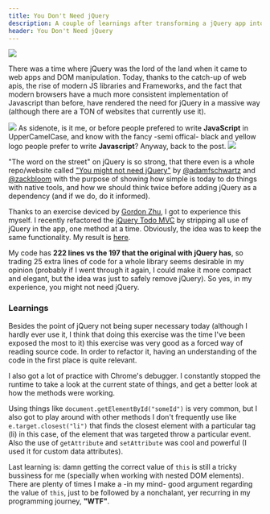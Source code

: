 ```yaml
---
title: You Don't Need jQuery
description: A couple of learnings after transforming a jQuery app into Vanilla Javascript
header: You Don't Need jQuery
---
```


![](https://miro.medium.com/max/3200/1*k9eIDARy3rAEuyGjlpaTqg.png)

There was a time where jQuery was the lord of the land when it came to web apps and DOM manipulation. Today, thanks to the catch-up of web apis, the rise of modern JS libraries and Frameworks, and the fact that modern browsers have a much more consistent implementation of Javascript than before, have rendered the need for jQuery in a massive way (although there are a TON of websites that currently use it).

![](https://f0.pngfuel.com/png/1007/564/java-script-logo-png-clip-art.png)
As sidenote, is it me, or before people prefered to write **JavaScript** in UpperCamelCase, and know with the fancy -semi offical- black and yellow logo people prefer to write **Javascript**? Anyway, back to the post.
![](https://upload.wikimedia.org/wikipedia/commons/6/6a/JavaScript-logo.png)

"The word on the street" on jQuery is so strong, that there even is a whole repo/website called ["You might not need jQuery"](http://youmightnotneedjquery.com/) by [@adamfschwartz](http://twitter.com/adamfschwartz) and [@zackbloom](http://twitter.com/zackbloom) with the purpose of showing how simple is today to do things with native tools, and how we should think twice before adding jQuery as a dependency (and if we do, do it informed).


Thanks to an exercise deviced by [Gordon Zhu](https://twitter.com/gordon_zhu?lang=en), I got to experience this myself. I recently refactored the [jQuery Todo MVC](https://github.com/tastejs/todomvc/blob/master/examples/jquery/js/app.js) by stripping all use of jQuery in the app, one method at a time. Obviously, the idea was to keep the same functionality. My result is [here](https://glitch.com/edit/#!/no-jquery-here?path=public/js/app.js:183:9).


My code has **222 lines vs the 197 that the original with jQuery has**, so trading 25 extra lines of code for a whole library seems desirable in my opinion (probably if I went through it again, I could make it more compact and elegant, but the idea was just to safely remove jQuery). So yes, in my experience, you might not need jQuery.


### Learnings


Besides the point of jQuery not being super necessary today (although I hardly ever use it, I think that doing this exercise was the time I've been exposed the most to it) this exercise was very good as a forced way of reading source code. In order to refactor it, having an understanding of the code in the first place is quite relevant.


I also got a lot of practice with Chrome's debugger. I constantly stopped the runtime to take a look at the current state of things, and get a better look at how the methods were working. 


Using things like `document.getElementById("someId")` is very common, but I also got to play around with other methods I don't frequently use like `e.target.closest("li")` that finds the closest element with a particular tag (li) in this case, of the element that was targeted throw a particular event. Also the use of `getAttribute` and `setAttribute` was cool and powerful (I used it for custom data attributes).


Last learning is: damn getting the correct value of `this` is still a tricky bussiness for me (specially when working with nested DOM elements). There are plenty of times I make a -in my mind- good argument regarding the value of `this`, just to be followed by a nonchalant, yer recurring in my programming journey, **"WTF"**.

